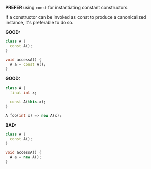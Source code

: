 
**PREFER** using `const` for instantiating constant constructors.

If a constructor can be invoked as const to produce a canonicalized instance,
it's preferable to do so.

**GOOD:**
```dart
class A {
  const A();
}

void accessA() {
  A a = const A();
}
```

**GOOD:**
```dart
class A {
  final int x;

  const A(this.x);
}

A foo(int x) => new A(x);
```

**BAD:**
```dart
class A {
  const A();
}

void accessA() {
  A a = new A();
}
```

